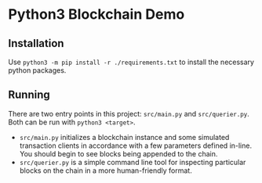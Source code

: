 
# Python3 Blockchain Demo

## Installation
Use `python3 -m pip install -r ./requirements.txt` to install the necessary python packages.

## Running
There are two entry points in this project: `src/main.py` and `src/querier.py`. Both can be run with `python3 <target>`.

- `src/main.py` initializes a blockchain instance and some simulated transaction clients in accordance with a few parameters defined in-line. You should begin to see blocks being appended to the chain.
- `src/querier.py` is a simple command line tool for inspecting particular blocks on the chain in a more human-friendly format. 